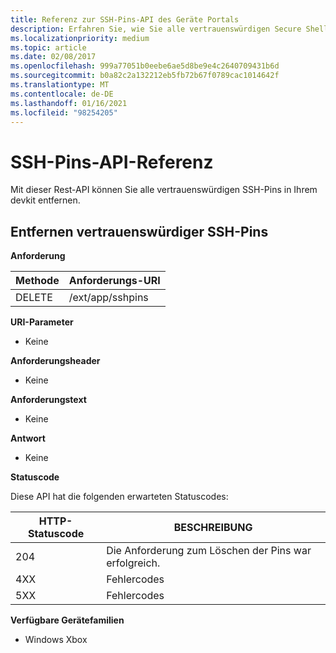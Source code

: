 ```yaml
---
title: Referenz zur SSH-Pins-API des Geräte Portals
description: Erfahren Sie, wie Sie alle vertrauenswürdigen Secure Shell (SSH)-Pins Programm gesteuert mithilfe der/ext/App/sshpins Xbox Device Portal-Rest-API entfernen.
ms.localizationpriority: medium
ms.topic: article
ms.date: 02/08/2017
ms.openlocfilehash: 999a77051b0eebe6ae5d8be9e4c2640709431b6d
ms.sourcegitcommit: b0a82c2a132212eb5fb72b67f0789cac1014642f
ms.translationtype: MT
ms.contentlocale: de-DE
ms.lasthandoff: 01/16/2021
ms.locfileid: "98254205"
---
```

# <a name="ssh-pins-api-reference"></a>SSH-Pins-API-Referenz

Mit dieser Rest-API können Sie alle vertrauenswürdigen SSH-Pins in Ihrem devkit entfernen.

## <a name="remove-trusted-ssh-pins"></a>Entfernen vertrauenswürdiger SSH-Pins

**Anforderung**

| Methode | Anforderungs-URI |
|--------|-------------|
| DELETE | /ext/app/sshpins |

**URI-Parameter**

- Keine

**Anforderungsheader**

- Keine

**Anforderungstext**

- Keine

**Antwort**

- Keine

**Statuscode**

Diese API hat die folgenden erwarteten Statuscodes:

| HTTP-Statuscode | BESCHREIBUNG |
|------------------|-------------|
| 204 | Die Anforderung zum Löschen der Pins war erfolgreich. |
| 4XX | Fehlercodes |
| 5XX | Fehlercodes |

**Verfügbare Gerätefamilien**

* Windows Xbox
